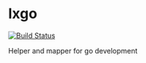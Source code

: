 # lxgo
[![Build Status](https://travis-ci.org/litixsoft/lxgo.svg?branch=master)](https://travis-ci.org/litixsoft/lxgo)

Helper and mapper for go development